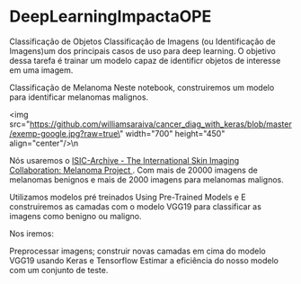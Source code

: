 # DeepLearningImpactaOPE

Classificação de Objetos
Classificação de Imagens (ou Identificação de Imagens)um dos principais casos de uso para deep learning. O objetivo dessa tarefa é trainar um modelo capaz de identificr objetos de interesse em uma imagem.

Classificação de Melanoma
Neste notebook, construiremos um modelo para identificar melanomas malignos.

<img src=\"https://github.com/williamsaraiva/cancer_diag_with_keras/blob/master/exemp-google.jpg?raw=true\" width=\"700\" height=\"450\" align=\"center\"/>\n

Nós usaremos o [ISIC-Archive -  The International Skin Imaging Collaboration: Melanoma Project ](https://www.isic-archive.com/#!/topWithHeader/onlyHeaderTop/gallery). Com mais de 20000 imagens de melanomas benignos e mais de 2000 imagens para melanomas malignos.

Utilizamos modelos pré treinados Using Pre-Trained Models e E construiremos as camadas com o modelo VGG19 para classificar as imagens como benigno ou maligno.

Nos iremos:

Preprocessar imagens;
construir novas camadas em cima do modelo VGG19 usando Keras e Tensorflow
Estimar a eficiência do nosso modelo com um conjunto de teste.
